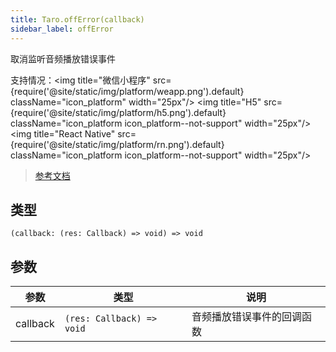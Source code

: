 ```yaml
---
title: Taro.offError(callback)
sidebar_label: offError
---
```


取消监听音频播放错误事件

支持情况：<img title="微信小程序" src={require('@site/static/img/platform/weapp.png').default} className="icon_platform" width="25px"/> <img title="H5" src={require('@site/static/img/platform/h5.png').default} className="icon_platform icon_platform--not-support" width="25px"/> <img title="React Native" src={require('@site/static/img/platform/rn.png').default} className="icon_platform icon_platform--not-support" width="25px"/>

> [参考文档](https://developers.weixin.qq.com/miniprogram/dev/api/media/audio/InnerAudioContext.offError.html)

## 类型

```tsx
(callback: (res: Callback) => void) => void
```

## 参数

| 参数 | 类型 | 说明 |
| --- | --- | --- |
| callback | `(res: Callback) => void` | 音频播放错误事件的回调函数 |
